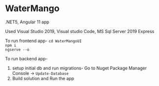 # WaterMango
.NET5, Angular 11 app

Used Visual Studio 2019, Visual studio Code, MS Sql Server 2019 Express <br>

To run frontend app- 
```cd WaterMangoUI``` <br>
```npm i``` <br>
```ngserve --o```


To run backend app-
1. setup initial db and run migrations-
Go to Nuget Package Manager Console ->
```Update-Database```
2. Build solution and Run the app

